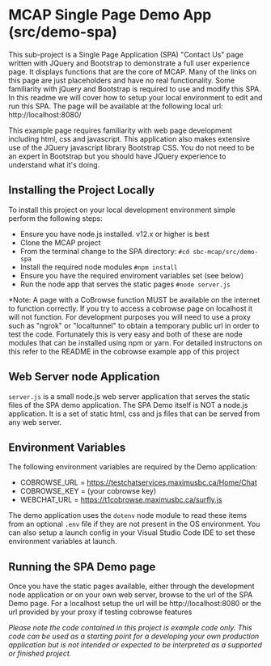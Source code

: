 # MCAP Single Page Demo App (src/demo-spa)

This sub-project is a Single Page Application (SPA) "Contact Us" page written with JQuery and Bootstrap to demonstrate a full user experience page.  It displays functions that are the core of MCAP.  Many of the links on this page are just placeholders and have no real functionality.  Some familiarity with jQuery and Bootstrap is required to use and modify this SPA. In this readme we will cover how to setup your local environment to edit and run this SPA.  The page will be available at the following local url:<br>
http://localhost:8080/<br>

This example page requires familiarity with web page development including html, css and javascript.  This application also makes extensive use of the JQuery javascript library Bootstrap CSS.  You do not need to be an expert in Bootstrap but you should have JQuery experience to understand what it's doing.

## Installing the Project Locally
To install this project on your local development environment simple perform the following steps:
- Ensure you have node.js installed. v12.x or higher is best
- Clone the MCAP project
- From the terminal change to the SPA directory: `#cd sbc-mcap/src/demo-spa`
- Install the required node modules `#npm install`
- Ensure you have the required enviroment variables set (see below)
- Run the node app that serves the static pages `#node server.js`

*Note: 
A page with a CoBrowse function MUST be available on the internet to function correctly. If you try to access a cobrowse page on localhost it will not function.  For development purposes you will need to use a proxy such as "ngrok" or "localtunnel" to obtain a temporary public url in order to test the code.  Fortunately this is very easy and both of these are node modules that can be installed using npm or yarn.  For detailed instructons on this refer to the README in the cobrowse example app of this project

## Web Server node Application
`server.js` is a small node.js web server application that serves the static files of the SPA demo application.  The SPA Demo itself is NOT a node.js application.  It is a set of static html, css and js files that can be served from any web server.  

## Environment Variables
The following environment variables are required by the Demo application:

- COBROWSE_URL = https://testchatservices.maximusbc.ca/Home/Chat
- COBROWSE_KEY = (your cobrowse key)
- WEBCHAT_URL = https://t1cobrowse.maximusbc.ca/surfly.js

The demo application uses the `dotenv` node module to read these items from an optional `.env` file if they are not present in the OS environment.  You can also setup a launch config in your Visual Studio Code IDE to set these environment variables at launch.

## Running the SPA Demo page
Once you have the static pages available, either through the development node application or on your own web server, browse to the url of the SPA Demo page.  For a localhost setup the url will be http://localhost:8080  or the url provided by your proxy if testing cobrowse features

<i>Please note the code contained in this project is example code only. This code can be used as a starting point for a developing your own production application but is not intended or expected to be 
interpreted as a supported or finished project. </i>


